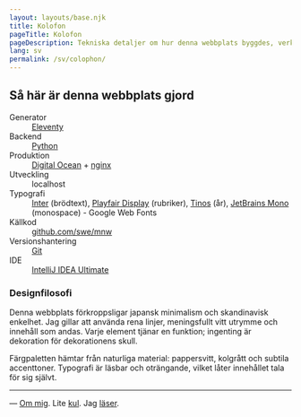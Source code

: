 ```yaml
---
layout: layouts/base.njk
title: Kolofon
pageTitle: Kolofon
pageDescription: Tekniska detaljer om hur denna webbplats byggdes, verktygen som användes och inspirationen bakom den
lang: sv
permalink: /sv/colophon/
---
```


## Så här är denna webbplats gjord

<div class="colophon-details">
<dl>
<dt>Generator</dt>
<dd><a href="https://www.11ty.dev/">Eleventy</a></dd>

<dt>Backend</dt>
<dd><a href="https://python.org">Python</a></dd>

<dt>Produktion</dt>
<dd><a href="https://digitalocean.com/">Digital Ocean</a> + <a href="https://nginx.com">nginx</a></dd>

<dt>Utveckling</dt>
<dd>localhost</dd>

<dt>Typografi</dt>
<dd><a href="https://fonts.google.com/specimen/Inter">Inter</a> (brödtext), <a href="https://fonts.google.com/specimen/Playfair+Display">Playfair Display</a> (rubriker), <a href="https://fonts.google.com/specimen/Tinos">Tinos</a> (år), <a href="https://fonts.google.com/specimen/JetBrains+Mono">JetBrains Mono</a> (monospace) - Google Web Fonts</dd>

<dt>Källkod</dt>
<dd><a href="https://github.com/swe/mnw">github.com/swe/mnw</a></dd>

<dt>Versionshantering</dt>
<dd><a href="https://git-scm.com/">Git</a></dd>

<dt>IDE</dt>
<dd><a href="https://www.jetbrains.com/idea/">IntelliJ IDEA Ultimate</a></dd>
</dl>
</div>

### Designfilosofi

Denna webbplats förkroppsligar japansk minimalism och skandinavisk enkelhet. Jag gillar att använda rena linjer, meningsfullt vitt utrymme och innehåll som andas. Varje element tjänar en funktion; ingenting är dekoration för dekorationens skull.

Färgpaletten hämtar från naturliga material: pappersvitt, kolgrått och subtila accenttoner. Typografi är läsbar och oträngande, vilket låter innehållet tala för sig självt.

---
— [Om mig](/sv/about/). Lite [kul](/sv/fun/). Jag [läser](/library/). 